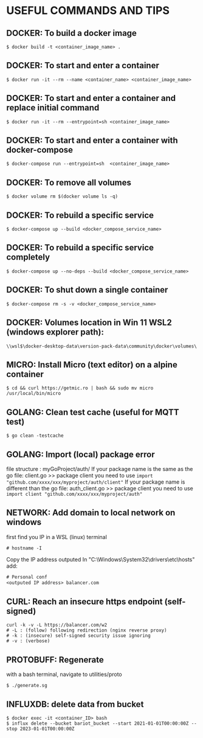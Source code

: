 # USEFUL COMMANDS AND TIPS

## DOCKER: To build a docker image

```console
$ docker build -t <container_image_name> .
```

## DOCKER: To start and enter a container

```console
$ docker run -it --rm --name <container_name> <container_image_name>
```

## DOCKER: To start and enter a container and replace initial command

```console
$ docker run -it --rm --entrypoint=sh <container_image_name>
```

## DOCKER: To start and enter a container with docker-compose

```console
$ docker-compose run --entrypoint=sh  <container_image_name>
```

## DOCKER: To remove all volumes

```console
$ docker volume rm $(docker volume ls -q)
```

## DOCKER: To rebuild a specific service

```console
$ docker-compose up --build <docker_compose_service_name>
```

## DOCKER: To rebuild a specific service completely

```console
$ docker-compose up --no-deps --build <docker_compose_service_name>
```

## DOCKER: To shut down a single container

```console
$ docker-compose rm -s -v <docker_compose_service_name>
```

## DOCKER: Volumes location in Win 11 WSL2 (windows explorer path):

```console
\\wsl$\docker-desktop-data\version-pack-data\community\docker\volumes\
```

## MICRO: Install Micro (text editor) on a alpine container

```console
$ cd && curl https://getmic.ro | bash && sudo mv micro /usr/local/bin/micro
```

## GOLANG: Clean test cache (useful for MQTT test)

```console
$ go clean -testcache
```

## GOLANG: Import (local) package error

file structure : myGoProject/auth/
If your package name is the same as the go file:
client.go >> package client
you need to use `import "github.com/xxxx/xxx/myproject/auth/client"`
If your package name is different than the go file:
auth_client.go >> package client
you need to use `import client "github.com/xxxx/xxx/myproject/auth"`

## NETWORK: Add domain to local network on windows

first find you IP in a WSL (linux) terminal

```console
# hostname -I
```

Copy the IP address outputed
In "C:\Windows\System32\drivers\etc\hosts" add:

```txt
# Personal conf
<outputed IP address> balancer.com
```

## CURL: Reach an insecure https endpoint (self-signed)

```console
curl -k -v -L https://balancer.com/w2
# -L : (follow) following redirection (nginx reverse proxy)
# -k : (insecure) self-signed security issue ignoring
# -v : (verbose)
```

## PROTOBUFF: Regenerate

with a bash terminal, navigate to utilities/proto

```console
$ ./generate.sg
```

## INFLUXDB: delete data from bucket

```console
$ docker exec -it <container_ID> bash
$ influx delete --bucket bariot_bucket --start 2021-01-01T00:00:00Z --stop 2023-01-01T00:00:00Z
```

